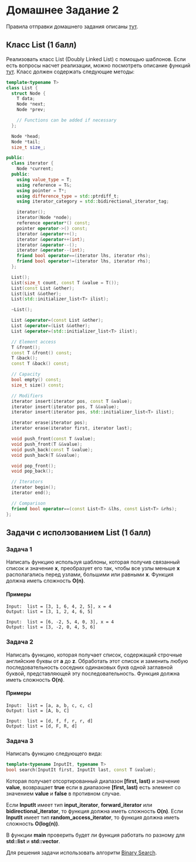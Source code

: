 # Домашнее Задание 2
Правила отправки домашнего задания описаны [тут](./info.md).

## Класс List (1 балл)
Реализовать класс List (Doubly Linked List) с помощью шаблонов.
Если есть вопросы насчет реализации, можно посмотреть описание функций [тут](https://en.cppreference.com/w/cpp/container/list).
Класс должен содержать следующие методы:
```c++
template<typename T>
class List {
  struct Node {
    T data;
    Node *next;
    Node *prev;

    // Functions can be added if necessary
  };

  Node *head;
  Node *tail;
  size_t size_;

public:
  class iterator {
    Node *current;
  public:
    using value_type = T;
    using reference = T&;
    using pointer = T*;
    using difference_type = std::ptrdiff_t;
    using iterator_category = std::bidirectional_iterator_tag;

    iterator();
    iterator(Node *node);
    reference operator*() const;
    pointer operator->() const;
    iterator &operator++();
    iterator &operator++(int);
    iterator &operator--();
    iterator &operator--(int);
    friend bool operator==(iterator lhs, iterator rhs);
    friend bool operator!=(iterator lhs, iterator rhs);
  };

  List();
  List(size_t count, const T &value = T());
  List(const List &other);
  List(List &&other);
  List(std::initializer_list<T> ilist);

  ~List();

  List &operator=(const List &other);
  List &operator=(List &&other);
  List &operator=(std::initializer_list<T> ilist);

  // Element access
  T &front();
  const T &front() const;
  T &back();
  const T &back() const;

  // Capacity
  bool empty() const;
  size_t size() const;

  // Modifiers
  iterator insert(iterator pos, const T &value);
  iterator insert(iterator pos, T &&value);
  iterator insert(iterator pos, std::initializer_list<T> ilist);

  iterator erase(iterator pos);
  iterator erase(iterator first, iterator last);

  void push_front(const T &value);
  void push_front(T &&value);
  void push_back(const T &value);
  void push_back(T &&value);

  void pop_front();
  void pop_back();

  // Iterators
  iterator begin();
  iterator end();

  // Comparison
  friend bool operator==(const List<T> &lhs, const List<T> &rhs);
};
```

## Задачи с исползованием List (1 балл)

### Задача 1
Написать функцию используя шаблоны, которая получив связанный список и значение **x**,
преобразует его так, чтобы все узлы меньше **x** располагались перед узлами,
большими или равными **x**. Функция должна иметь сложность **O(n)**.

#### Примеры
```
Input:  list = [3, 1, 6, 4, 2, 5], x = 4
Output: list = [3, 1, 2, 4, 6, 5]

Input:  list = [6, -2, 5, 4, 0, 3], x = 4
Output: list = [3, -2, 0, 4, 5, 6]
```

### Задача 2
Написать функцию, которая получает список, содержащий строчные английские буквы от **a** до **z**.
Обработать этот список и заменить любую последовательность соседних одинаковых букв одной заглавной буквой,
представляющей эту последовательность. Функция должна иметь сложность **O(n)**.

#### Примеры
```
Input:  list = [a, a, b, c, c, c]
Output: list = [A, b, C]

Input:  list = [d, f, f, r, r, d]
Output: list = [d, F, R, d]
```

### Задача 3
Написать функцию следующего вида:
```c++
template<typename InputIt, typename T>
bool search(InputIt first, InputIt last, const T &value);
```

Которая получает отсортированный диапазон **[first, last)** и значение **value**,
возвращает **true** если в диапазоне **[first, last)** есть элемент со значением **value**
и **false** в противном случае.

Если **InputIt** имеет тип **input_iterator**, **forward_iterator** или **bidirectional_iterator**, то функция должна иметь сложность **O(n)**.
Если **InputIt** имеет тип **random_access_iterator**, то функция должна иметь сложность **O(log(n))**.

В функции **main** проверить будет ли функция работать по разному для **std::list** и **std::vector**.

Для решения задачи использовать алгоритм [Binary Search](https://www.geeksforgeeks.org/binary-search/).
